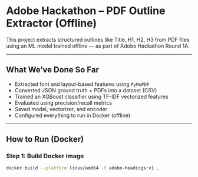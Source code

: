 # Adobe Hackathon – PDF Outline Extractor (Offline)

This project extracts structured outlines like Title, H1, H2, H3 from PDF files using an ML model trained offline — as part of Adobe Hackathon Round 1A.

---

## What We’ve Done So Far

- Extracted font and layout-based features using `PyMuPDF`
- Converted JSON ground truth + PDFs into a dataset (CSV)
- Trained an XGBoost classifier using TF-IDF vectorized features
- Evaluated using precision/recall metrics
- Saved model, vectorizer, and encoder
- Configured everything to run in Docker (offline)

---

## How to Run (Docker)

### Step 1: Build Docker image

```bash
docker build --platform linux/amd64 -t adobe-headings:v1 .